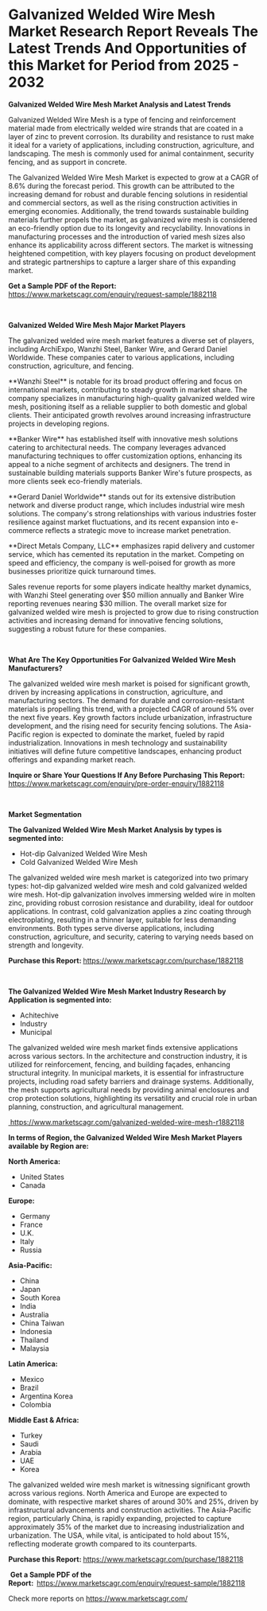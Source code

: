 <p><h1>Galvanized Welded Wire Mesh Market Research Report Reveals The Latest Trends And Opportunities of this Market for Period from 2025 - 2032</h1></p><p><strong>Galvanized Welded Wire Mesh Market Analysis and Latest Trends</strong></p>
<p><p>Galvanized Welded Wire Mesh is a type of fencing and reinforcement material made from electrically welded wire strands that are coated in a layer of zinc to prevent corrosion. Its durability and resistance to rust make it ideal for a variety of applications, including construction, agriculture, and landscaping. The mesh is commonly used for animal containment, security fencing, and as support in concrete.</p><p>The Galvanized Welded Wire Mesh Market is expected to grow at a CAGR of 8.6% during the forecast period. This growth can be attributed to the increasing demand for robust and durable fencing solutions in residential and commercial sectors, as well as the rising construction activities in emerging economies. Additionally, the trend towards sustainable building materials further propels the market, as galvanized wire mesh is considered an eco-friendly option due to its longevity and recyclability. Innovations in manufacturing processes and the introduction of varied mesh sizes also enhance its applicability across different sectors. The market is witnessing heightened competition, with key players focusing on product development and strategic partnerships to capture a larger share of this expanding market.</p></p>
<p><strong>Get a Sample PDF of the Report:&nbsp;</strong> <a href="https://www.marketscagr.com/enquiry/request-sample/1882118?utm_campaign=3001&utm_medium=2&utm_source=Github&utm_content=ia&utm_term=02042025&utm_id=galvanized-welded-wire-mesh">https://www.marketscagr.com/enquiry/request-sample/1882118</a></p>
<p>&nbsp;</p>
<p><strong>Galvanized Welded Wire Mesh Major Market Players</strong></p>
<p><p>The galvanized welded wire mesh market features a diverse set of players, including ArchiExpo, Wanzhi Steel, Banker Wire, and Gerard Daniel Worldwide. These companies cater to various applications, including construction, agriculture, and fencing.</p><p>**Wanzhi Steel** is notable for its broad product offering and focus on international markets, contributing to steady growth in market share. The company specializes in manufacturing high-quality galvanized welded wire mesh, positioning itself as a reliable supplier to both domestic and global clients. Their anticipated growth revolves around increasing infrastructure projects in developing regions.</p><p>**Banker Wire** has established itself with innovative mesh solutions catering to architectural needs. The company leverages advanced manufacturing techniques to offer customization options, enhancing its appeal to a niche segment of architects and designers. The trend in sustainable building materials supports Banker Wire's future prospects, as more clients seek eco-friendly materials.</p><p>**Gerard Daniel Worldwide** stands out for its extensive distribution network and diverse product range, which includes industrial wire mesh solutions. The company's strong relationships with various industries foster resilience against market fluctuations, and its recent expansion into e-commerce reflects a strategic move to increase market penetration.</p><p>**Direct Metals Company, LLC** emphasizes rapid delivery and customer service, which has cemented its reputation in the market. Competing on speed and efficiency, the company is well-poised for growth as more businesses prioritize quick turnaround times.</p><p>Sales revenue reports for some players indicate healthy market dynamics, with Wanzhi Steel generating over $50 million annually and Banker Wire reporting revenues nearing $30 million. The overall market size for galvanized welded wire mesh is projected to grow due to rising construction activities and increasing demand for innovative fencing solutions, suggesting a robust future for these companies.</p></p>
<p>&nbsp;</p>
<p><strong>What Are The Key Opportunities For Galvanized Welded Wire Mesh Manufacturers?</strong></p>
<p><p>The galvanized welded wire mesh market is poised for significant growth, driven by increasing applications in construction, agriculture, and manufacturing sectors. The demand for durable and corrosion-resistant materials is propelling this trend, with a projected CAGR of around 5% over the next five years. Key growth factors include urbanization, infrastructure development, and the rising need for security fencing solutions. The Asia-Pacific region is expected to dominate the market, fueled by rapid industrialization. Innovations in mesh technology and sustainability initiatives will define future competitive landscapes, enhancing product offerings and expanding market reach.</p></p>
<p><strong>Inquire or Share Your Questions If Any Before Purchasing This Report:</strong> <a href="https://www.marketscagr.com/enquiry/pre-order-enquiry/1882118?utm_campaign=3001&utm_medium=2&utm_source=Github&utm_content=ia&utm_term=02042025&utm_id=galvanized-welded-wire-mesh">https://www.marketscagr.com/enquiry/pre-order-enquiry/1882118</a></p>
<p>&nbsp;</p>
<p><strong>Market Segmentation</strong></p>
<p><strong>The Galvanized Welded Wire Mesh Market Analysis by types is segmented into:</strong></p>
<p><ul><li>Hot-dip Galvanized Welded Wire Mesh</li><li>Cold Galvanized Welded Wire Mesh</li></ul></p>
<p><p>The galvanized welded wire mesh market is categorized into two primary types: hot-dip galvanized welded wire mesh and cold galvanized welded wire mesh. Hot-dip galvanization involves immersing welded wire in molten zinc, providing robust corrosion resistance and durability, ideal for outdoor applications. In contrast, cold galvanization applies a zinc coating through electroplating, resulting in a thinner layer, suitable for less demanding environments. Both types serve diverse applications, including construction, agriculture, and security, catering to varying needs based on strength and longevity.</p></p>
<p><strong>Purchase this Report:&nbsp;</strong><a href="https://www.marketscagr.com/purchase/1882118?utm_campaign=3001&utm_medium=2&utm_source=Github&utm_content=ia&utm_term=02042025&utm_id=galvanized-welded-wire-mesh">https://www.marketscagr.com/purchase/1882118</a></p>
<p>&nbsp;</p>
<p><strong>The Galvanized Welded Wire Mesh Market Industry Research by Application is segmented into:</strong></p>
<p><ul><li>Achitechive</li><li>Industry</li><li>Municipal</li></ul></p>
<p><p>The galvanized welded wire mesh market finds extensive applications across various sectors. In the architecture and construction industry, it is utilized for reinforcement, fencing, and building façades, enhancing structural integrity. In municipal markets, it is essential for infrastructure projects, including road safety barriers and drainage systems. Additionally, the mesh supports agricultural needs by providing animal enclosures and crop protection solutions, highlighting its versatility and crucial role in urban planning, construction, and agricultural management.</p></p>
<p><a href="https://www.marketscagr.com/galvanized-welded-wire-mesh-r1882118?utm_campaign=3001&utm_medium=2&utm_source=Github&utm_content=ia&utm_term=02042025&utm_id=galvanized-welded-wire-mesh">&nbsp;https://www.marketscagr.com/galvanized-welded-wire-mesh-r1882118</a></p>
<p><strong>In terms of Region, the Galvanized Welded Wire Mesh Market Players available by Region are:</strong></p>
<p>
    <p> <strong> North America: </strong>
        <ul>
            <li>United States</li>
            <li>Canada</li>
        </ul>
        </p> 
    <p> <strong> Europe: </strong>
        <ul>
            <li>Germany</li>
            <li>France</li>
            <li>U.K.</li>
            <li>Italy</li>
            <li>Russia</li>
        </ul>
        </p> 
    <p> <strong> Asia-Pacific: </strong>
        <ul>
            <li>China</li>
            <li>Japan</li>
            <li>South Korea</li>
            <li>India</li>
            <li>Australia</li>
            <li>China Taiwan</li>
            <li>Indonesia</li>
            <li>Thailand</li>
            <li>Malaysia</li>
        </ul>
        </p> 
    <p> <strong> Latin America: </strong>
        <ul>
            <li>Mexico</li>
            <li>Brazil</li>
            <li>Argentina Korea</li>
            <li>Colombia</li>
        </ul>
        </p> 
    <p> <strong> Middle East & Africa: </strong>
        <ul>
            <li>Turkey</li>
            <li>Saudi</li>
            <li>Arabia</li>
            <li>UAE</li>
            <li>Korea</li>
        </ul>
    </p>
    </p>
<p><p>The galvanized welded wire mesh market is witnessing significant growth across various regions. North America and Europe are expected to dominate, with respective market shares of around 30% and 25%, driven by infrastructural advancements and construction activities. The Asia-Pacific region, particularly China, is rapidly expanding, projected to capture approximately 35% of the market due to increasing industrialization and urbanization. The USA, while vital, is anticipated to hold about 15%, reflecting moderate growth compared to its counterparts.</p></p>
<p><strong>Purchase this Report: </strong><a href="https://www.marketscagr.com/purchase/1882118?utm_campaign=3001&utm_medium=2&utm_source=Github&utm_content=ia&utm_term=02042025&utm_id=galvanized-welded-wire-mesh">https://www.marketscagr.com/purchase/1882118</a></p>
<p>&nbsp;<strong>Get a Sample PDF of the Report:&nbsp;&nbsp;</strong><a href="https://www.marketscagr.com/enquiry/request-sample/1882118?utm_campaign=3001&utm_medium=2&utm_source=Github&utm_content=ia&utm_term=02042025&utm_id=galvanized-welded-wire-mesh">https://www.marketscagr.com/enquiry/request-sample/1882118</a></p>
<p><strong></strong></p>
<p>Check more reports on <a href="https://www.marketscagr.com/?utm_campaign=3001&utm_medium=2&utm_source=Github&utm_content=ia&utm_term=02042025&utm_id=galvanized-welded-wire-mesh">https://www.marketscagr.com/</a></p>